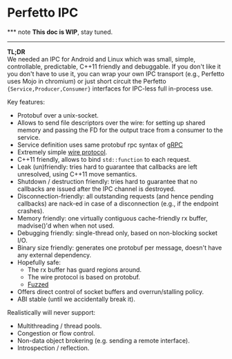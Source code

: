 # Perfetto IPC

*** note
**This doc is WIP**, stay tuned.
<!-- TODO(primiano): write IPC doc. -->
***

**TL;DR**  
We needed an IPC for Android and Linux which was small, simple, controllable, predictable, C++11 friendly and debuggable.
If you don't like it you don't have to use it, you can wrap your own IPC
transport (e.g., Perfetto uses Mojo in chromium) or just short circuit the
Perfetto `{Service,Producer,Consumer}` interfaces for IPC-less full in-process
use.

Key features:
- Protobuf over a unix-socket.
- Allows to send file descriptors over the wire: for setting up shared memory
  and passing the FD for the output trace from a consumer to the service.
- Service definition uses same protobuf rpc syntax of [gRPC](https://grpc.io)
- Extremely simple [wire protocol](/src/ipc/wire_protocol.proto).
- C++11 friendly, allows to bind `std::function` to each request.
- Leak (un)friendly: tries hard to guarantee that callbacks are left unresolved,
  using C++11 move semantics.
- Shutdown / destruction friendly: tries hard to guarantee that no callbacks are
  issued after the IPC channel is destroyed.
- Disconnection-friendly: all outstanding requests (and hence pending callbacks)
  are nack-ed in case of a disconnection (e.g., if the endpoint crashes).
- Memory friendly: one virtually contiguous cache-friendly rx buffer,
  madvise()'d when when not used.
- Debugging friendly: single-thread only, based on non-blocking socket I/O.
- Binary size friendly: generates one protobuf per message, doesn't have any
  external dependency.
- Hopefully safe:
  - The rx buffer has guard regions around.
  - The wire protocol is based on protobuf.
  - [Fuzzed](/src/ipc/buffered_frame_deserializer_fuzzer.cc)
- Offers direct control of socket buffers and overrun/stalling policy.
- ABI stable (until we accidentally break it).

Realistically will never support:
  - Multithreading / thread pools.
  - Congestion or flow control.
  - Non-data object brokering (e.g. sending a remote interface).
  - Introspection / reflection.
